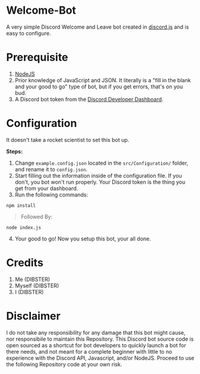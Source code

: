 # Welcome-Bot
 A very simple Discord Welcome and Leave bot created in [discord.js](https://github.com/discordjs/discord.js) and is easy to configure.

# Prerequisite
 1. [NodeJS](https://nodejs.org/)
 2. Prior knowledge of JavaScript and JSON. It literally is a "fill in the blank and your good to go" type of bot, but if you get errors, that's on you bud.
 3. A Discord bot token from the [Discord Developer Dashboard](https://discord.com/developers/applications).

# Configuration
 It doesn't take a rocket scientist to set this bot up.

 **Steps:**
 1. Change `example.config.json` located in the `src/Configuration/` folder, and rename it to `config.json`.
 2. Start filling out the information inside of the configuration file. If you don't, you bot won't run properly. Your Discord token is the thing you get from your dashboard.
 3. Run the following commands:
 ```shell
npm install
```
>Followed By:
```shell
node index.js
```
 4. Your good to go! Now you setup this bot, your all done.

 # Credits
 1. Me (DIBSTER)
 2. Myself (DIBSTER)
 3. I (DIBSTER)

 # Disclaimer
I do not take any responsibility for any damage that this bot might cause, nor responsibile to maintain this Repository. This Discord bot source code is open sourced as a shortcut for bot developers to quickly launch a bot for there needs, and not meant for a complete beginner with little to no experience with the Discord API, Javascript, and/or NodeJS. Proceed to use the following Repository code at your own risk.
